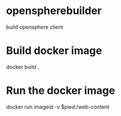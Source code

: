 # openspherebuilder
build opensphere client

# Build docker image
docker build .

# Run the docker image
docker run imageid -v $pwd:/web-content
